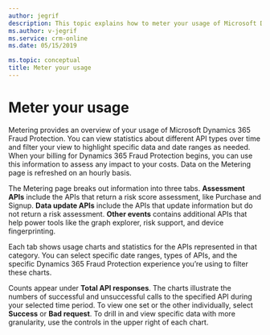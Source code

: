 ```yaml
---
author: jegrif
description: This topic explains how to meter your usage of Microsoft Dynamics 365 Fraud Protection.
ms.author: v-jegrif
ms.service: crm-online
ms.date: 05/15/2019

ms.topic: conceptual
title: Meter your usage
---
```


# Meter your usage

Metering provides an overview of your usage of Microsoft Dynamics 365 Fraud Protection. You can view statistics about different API types over time and filter your view to highlight specific data and date ranges as needed. When your billing for Dynamics 365 Fraud Protection begins, you can use this information to assess any impact to your costs. Data on the Metering page is refreshed on an hourly basis.

The Metering page breaks out information into three tabs. **Assessment APIs** include the APIs that return a risk score assessment, like Purchase and Signup. **Data update APIs** include the APIs that update information but do not return a risk assessment. **Other events** contains additional APIs that help power tools like the graph explorer, risk support, and device fingerprinting.

Each tab shows usage charts and statistics for the APIs represented in that category. You can select specific date ranges, types of APIs, and the specific Dynamics 365 Fraud Protection experience you’re using to filter these charts.

Counts appear under **Total API responses**. The charts illustrate the numbers of successful and unsuccessful calls to the specified API during your selected time period. To view one set or the other individually, select **Success** or **Bad request**. To drill in and view specific data with more granularity, use the controls in the upper right of each chart.
